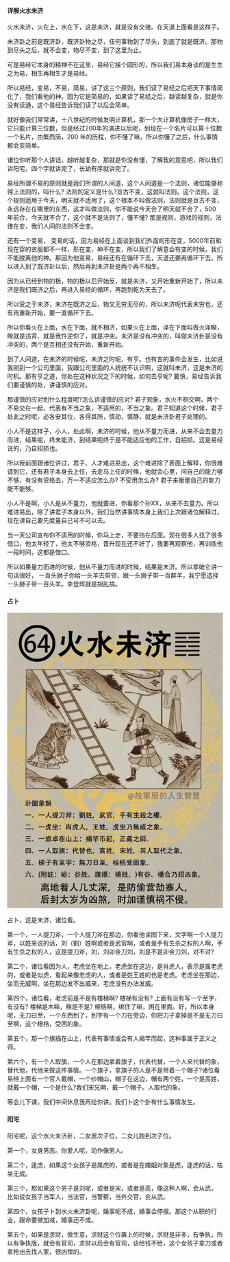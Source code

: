 #### 详解火水未济

火水未济，火在上，水在下，这是未济，就是没有交接。在天道上面看是这样子。

未济卦之前是既济卦，既济卦物之尽，任何事物到了尽头，到底了就是既济。那物到尽头之后，就不会变，物尽不变，到了这里为止。

可是易经它本身的精神不在这里，易经它接个圆形的，所以我们易本身谈的是生生之为易，相生再相生才是易经。

所以易经，变易，不易，简易，讲了这三个原则，我们读了易经之后把天下事情简化了，我们看他的神。因为它是简易的，如果读了易经之后，越读越复杂，就是你没有读通，这个易经告诉我们读了以后会简单。

就好像我们常常讲，十八世纪的时候发明计算机，那一个大计算机像房子一样大，它只能计算三位数，但是经过200年的演进以后呢，到现在一个名片可以算十位数一个名片，由繁而简，200 年的历程，你不懂了嘛，所以你懂了之后，什么事情都会变简单。

诸位你听那个人讲话，越听越复杂，那就是你没有懂，了解我的意思吧，所以我们讲阳宅，四个字就讲完了，长幼有序就讲完了。

易经所谓不易的原则就是我们所谓的人间道，这个人间道是一个法则，诸位能够称得上法则的，叫什么? 法则的定义是什么?亘古不变，这就叫法则。这个法则，这个规则适用于今天，明天就不适用了，这个根本不叫做法则，法则就是亘古不变，永远存在在哪里的东西，这才叫做法则，你不能说今天合了明天就不合了，500 年前合，今天就不合了，这个就不是法则了，懂不懂? 那是规则，游戏的规则，法律在变，我们人间的法则不会变。

还有一个变易， 变易的话，因为易经在上面谈到我们外面的形在变，5000年前和现在穿的衣服都不一样，形在变，神不在变，所以我们了解意会有变的时候，我们不能脱离他的神。那因为他变易，易经还有在循环下去，天道还要再循环下去，所以进入到了既济卦以后，然后再到未济卦是两个再不相生。

因为从已经到物的极，物的极以后开始反，就是未济，又开始重新开始了，所以未济是我们既济之后，再进入易经的循环，再跑到乾为天去了。

所以受之于未济，未济在既济之后，物又无穷无尽的，所以未济呢代表未穷也，还有再重新开始，要一直循环下去。

所以你看火在上面，水在下面，就不相济，如果火在上面，泽在下面叫做火泽睽，睽就是违背、就是我忤逆你了，就是冲突。未济是没有冲突的，叫做未济卦是没有冲突的，两个是互相还没有开始，重新开始。

到了人间道，在未济的时候呢，未济之时呢，有亨。也有吉的事件会发生，比如说我刚到一个公司里面，我跟公司里面的人统统不认识啊，这就叫未济，这是未济的时机。那有亨之道，你处在这种状况之下的时候，如何去亨呢? 要慎，易经告诉我们要谨慎的处，讲谨慎的应对。

那谨慎的应对到什么程度呢?怎么讲谨慎的应对? 君子观象，水火不相交啊，两个不易交在一起，代表有不当之象，不适用的，不当之象。君子知道这个时候，君子处此之时呢，必各安其位，各得其所，慎动，慎静，就是未济卦君子处理的。

小人不是这样子，小人，处此啊，未济的时候，他从不量力而进，从来不会去量力而进，结果呢，终未能济，到结果呢终于是不能适应他的工作，自招损。这是易经说的，乃自招损也。

所以我前面跟诸位讲过，君子、人才难进易出，这个难进除了表面上解释，你很难请到它，还有君子本身去上任，去走马上任的时候，他就会心里，问自己的能力够不够，有没有资格去，万一不适应怎么办? 不受用怎么办? 君子来衡量自己的能力能不能够。

小人不是啊，小人是从不量力，他就要进，你看那个孙XX，从来不去量力。所以难进易出，除了讲君子本身以外，我们当然讲事情本身上我们上次跟诸位解释过，现在讲自己要先度量自己可不可以去。

当一天公司宣布你不适用的时候，你马上走，不要挡在后面。现在很多人找了很多借口，他太年轻了，他太不够资格，晋升现在还不好了，我要再观察他，再训练他一段时间，这都是借口。

所以如果量力而进的时候，他从不量力而进的时候，结果是未济。所以拿破仑讲一句话很好， 一百头狮子你给一头羊去带领，跟一头狮子带一百群羊，我宁愿选择一头狮子带一百头羊。李登辉就是胡乱搞。 

#### 占卜

![图片](../img/火水未济.jpg)

占卜，这是未济，诸位看。

第一个，一人提刀斧，一个人提刀斧在那边，你看他读图下来，文字啊一个人提刀斧，以姓来说的话，刘（劉）姓啊或者是武官啊，或者是手有生杀之权的人啊，手有生杀之权的人，这是提刀斧，刘，刘卯金刀刘，刘是不是卯金刀刘，对不对?

第二个，诸位看因为人，老虎坐在地上，老虎坐在这边，是肖虎人，表示是属老虎的，或者是似虎，看起来像老虎的人，或者是姓王姓的也是老虎。老虎坐在那边，坐而无威啊，坐在那边发不出威来，老虎没有办法发威。

第四个，诸位看，老虎前是不是有楼梯啊? 楼梯有没有? 上面有没有写一个至字，有没有? 楼梯是木嘛，桎是不是? 桎梏啊，绑住了嘛，困在里面。好，所以本身呢，无刀曰至，一个东西到了，到字有一个刀在旁边，你把刀子拿掉是不是无刀曰至啊，这个桎梏，受困的象。

第五个，那一个旗插在山上，代表有事情或会有人揭竿而起，这种事属于正义之师。

第六个，有一个人取旗，一个人在那边拿着旗子，代表代替，一个人来代替的象，替代他，代他来做这件事情。一个旗子，拿旗子的人是不是带着一个帽子?诸位看易经上面有一个官人戴帽，一个纱帽山，帽子在这边，帽有两个姓，一个是高姓，就戴一个帽，一个是什么?我们宋兄啊，戴一个帽子。人取代的象。

等会儿下课，我们中间休息我再给你讲。我们卜这个卦有什么事情发生。 

#### 阳宅

阳宅呢，这个水火未济卦，二女居次子位，二女儿跑到次子位。

第一个，女身男态。你爱人呢，动作像男人。

第二个，逢虎，如果这个女孩子是属虎的，或者是在婚姻对象是虎，逢虎的话，枯坐无成。

第三个，那如果这个男子是刘呢，或者是宋，或者是高，像这种人啊，会从武， 比如说女孩子当军人，当法官，当警察，当外交官，会从武。

第四个，女孩子卜到水火未济卦呢，婚事呢不成，婚事会停摆。那这个从职的行业，跟命要做加减，婚事还不成。

第五个，如果是求财，做生意，求财这个位置上的时候，求财是非多，有争执，所以有争执版，就会有官司，求财以后会有官司，该给钱不给，这个女孩子拿刀或者拿枪出去找人家，很凶悍的。
